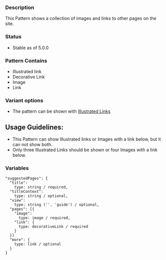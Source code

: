 ### Description
This Pattern shows a collection of images and links to other pages on the site.

### Status
* Stable as of 5.0.0

### Pattern Contains
* Illustrated link
* Decorative Link
* Image
* Link

### Variant options
* The pattern can be shown with [Illustrated Links](./?p=organisms-suggested-pages-guide)

## Usage Guidelines:
* This Pattern can show Illustrated links or Images with a link below, but it can not show both.
* Only three Illustrated Links should be shown or four Images with a link below.

### Variables
~~~
"suggestedPages": {
  "title": 
    type: string / required,
  "titleContext": 
    type: string / optional,
  "view": 
    type: string ('', 'guide') / optional,
  "pages": [{
    "image": 
      type: image / required,
    "link": {
      type: decorativeLink / required
    }
  }]
  "more": {
    type: link / optional
  }
}
~~~
